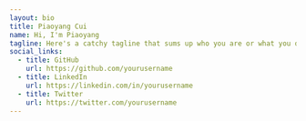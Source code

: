 ```yaml
---
layout: bio
title: Piaoyang Cui
name: Hi, I'm Piaoyang
tagline: Here's a catchy tagline that sums up who you are or what you do.
social_links:
  - title: GitHub
    url: https://github.com/yourusername
  - title: LinkedIn
    url: https://linkedin.com/in/yourusername
  - title: Twitter
    url: https://twitter.com/yourusername
---
```

